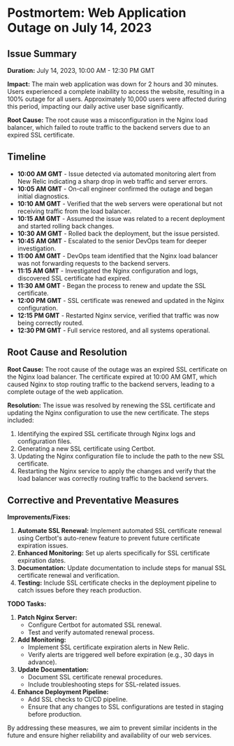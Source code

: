 # Postmortem: Web Application Outage on July 14, 2023

## Issue Summary

**Duration:** July 14, 2023, 10:00 AM - 12:30 PM GMT

**Impact:** The main web application was down for 2 hours and 30 minutes. Users experienced a complete inability to access the website, resulting in a 100% outage for all users. Approximately 10,000 users were affected during this period, impacting our daily active user base significantly.

**Root Cause:** The root cause was a misconfiguration in the Nginx load balancer, which failed to route traffic to the backend servers due to an expired SSL certificate.

## Timeline

- **10:00 AM GMT** - Issue detected via automated monitoring alert from New Relic indicating a sharp drop in web traffic and server errors.
- **10:05 AM GMT** - On-call engineer confirmed the outage and began initial diagnostics.
- **10:10 AM GMT** - Verified that the web servers were operational but not receiving traffic from the load balancer.
- **10:15 AM GMT** - Assumed the issue was related to a recent deployment and started rolling back changes.
- **10:30 AM GMT** - Rolled back the deployment, but the issue persisted.
- **10:45 AM GMT** - Escalated to the senior DevOps team for deeper investigation.
- **11:00 AM GMT** - DevOps team identified that the Nginx load balancer was not forwarding requests to the backend servers.
- **11:15 AM GMT** - Investigated the Nginx configuration and logs, discovered SSL certificate had expired.
- **11:30 AM GMT** - Began the process to renew and update the SSL certificate.
- **12:00 PM GMT** - SSL certificate was renewed and updated in the Nginx configuration.
- **12:15 PM GMT** - Restarted Nginx service, verified that traffic was now being correctly routed.
- **12:30 PM GMT** - Full service restored, and all systems operational.

## Root Cause and Resolution

**Root Cause:**
The root cause of the outage was an expired SSL certificate on the Nginx load balancer. The certificate expired at 10:00 AM GMT, which caused Nginx to stop routing traffic to the backend servers, leading to a complete outage of the web application.

**Resolution:**
The issue was resolved by renewing the SSL certificate and updating the Nginx configuration to use the new certificate. The steps included:
1. Identifying the expired SSL certificate through Nginx logs and configuration files.
2. Generating a new SSL certificate using Certbot.
3. Updating the Nginx configuration file to include the path to the new SSL certificate.
4. Restarting the Nginx service to apply the changes and verify that the load balancer was correctly routing traffic to the backend servers.

## Corrective and Preventative Measures

**Improvements/Fixes:**
1. **Automate SSL Renewal:** Implement automated SSL certificate renewal using Certbot's auto-renew feature to prevent future certificate expiration issues.
2. **Enhanced Monitoring:** Set up alerts specifically for SSL certificate expiration dates.
3. **Documentation:** Update documentation to include steps for manual SSL certificate renewal and verification.
4. **Testing:** Include SSL certificate checks in the deployment pipeline to catch issues before they reach production.

**TODO Tasks:**
1. **Patch Nginx Server:**
   - Configure Certbot for automated SSL renewal.
   - Test and verify automated renewal process.
2. **Add Monitoring:**
   - Implement SSL certificate expiration alerts in New Relic.
   - Verify alerts are triggered well before expiration (e.g., 30 days in advance).
3. **Update Documentation:**
   - Document SSL certificate renewal procedures.
   - Include troubleshooting steps for SSL-related issues.
4. **Enhance Deployment Pipeline:**
   - Add SSL checks to CI/CD pipeline.
   - Ensure that any changes to SSL configurations are tested in staging before production.

By addressing these measures, we aim to prevent similar incidents in the future and ensure higher reliability and availability of our web services.
